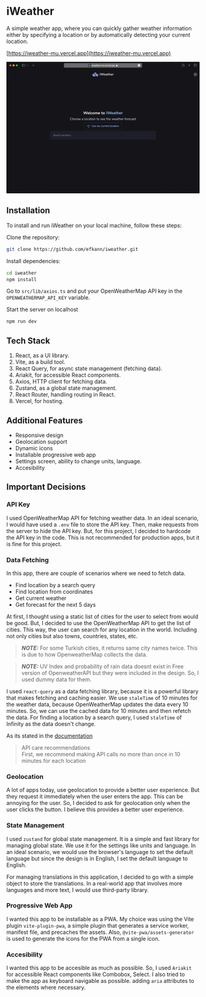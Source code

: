 # iWeather

A simple weather app, where you can quickly gather weather information either by specifying a location or by automatically detecting your current location.

[https://iweather-mu.vercel.app](https://iweather-mu.vercel.app)

![Finished preview of the weather app](/mock_desktop.png)

## Installation

To install and run iWeather on your local machine, follow these steps:

Clone the repository:

```bash
git clone https://github.com/efkann/iweather.git
```

Install dependencies:

```bash
cd iweather
npm install
```

Go to `src/lib/axios.ts` and put your OpenWeatherMap API key in the `OPENWEATHERMAP_API_KEY` variable.

Start the server on localhost

```bash
npm run dev
```

## Tech Stack

1.  React, as a UI library.
2.  Vite, as a build tool.
3.  React Query, for async state management (fetching data).
4.  Ariakit, for accessible React components.
5.  Axios, HTTP client for fetching data.
6.  Zustand, as a global state management.
7.  React Router, handling routing in React.
8.  Vercel, for hosting.

## Additional Features

- Responsive design
- Geolocation support
- Dynamic icons
- Installable progressive web app
- Settings screen, ability to change units, language.
- Accesibility

## Important Decisions

### API Key

I used OpenWeatherMap API for fetching weather data. In an ideal scenario, I would have used a `.env` file to store the API key. Then, make requests from the server to hide the API key. But, for this project, I decided to hardcode the API key in the code. This is not recommended for production apps, but it is fine for this project.

### Data Fetching

In this app, there are couple of scenarios where we need to fetch data.

- Find location by a search query
- Find location from coordinates
- Get current weather
- Get forecast for the next 5 days

At first, I thought using a static list of cities for the user to select from would be good. But, I decided to use the OpenWeatherMap API to get the list of cities. This way, the user can search for any location in the world. Including not only cities but also towns, countries, states, etc.

> **_NOTE:_** For some Turkish cities, it returns same city names twice. This is due to how OpenweatherMap collects the data.

> **_NOTE:_** UV Index and probability of rain data doesnt exist in Free version of OpenweatherAPI but they were included in the design. So, I used dummy data for them.

I used `react-query` as a data fetching library, because it is a powerful library that makes fetching and caching easier. We use `staleTime` of 10 minutes for the weather data, because OpenWeatherMap updates the data every 10 minutes. So, we can use the cached data for 10 minutes and then refetch the data. For finding a location by a search query, I used `staleTime` of Infinity as the data doesn't change.

As its stated in the [documentation](https://openweathermap.org/appid)

> API care recommendations  
> First, we recommend making API calls no more than once in 10 minutes for each location

### Geolocation

A lot of apps today, use geolocation to provide a better user experience. But they request it immediately when the user enters the app. This can be annoying for the user. So, I decided to ask for geolocation only when the user clicks the button. I believe this provides a better user experience.

### State Management

I used `zustand` for global state management. It is a simple and fast library for managing global state. We use it for the settings like units and language. In an ideal scenario, we would use the browser's language to set the default language but since the design is in English, I set the default language to English.

For managing translations in this application, I decided to go with a simple object to store the translations. In a real-world app that involves more languages and more text, I would use third-party library.

### Progressive Web App

I wanted this app to be installable as a PWA. My choice was using the Vite plugin `vite-plugin-pwa`, a simple plugin that generates a service worker, manifest file, and precaches the assets. Also, `@vite-pwa/assets-generator` is used to generate the icons for the PWA from a single icon.

### Accesibility

I wanted this app to be accesible as much as possible. So, I used `Ariakit` for accessible React components like Combobox, Select. I also tried to make the app as keyboard navigable as possible. adding `aria` attributes to the elements where necessary.
